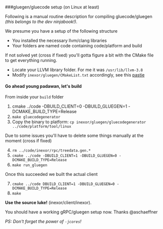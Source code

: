 
###gluegen/gluecode setup (on Linux at least)

Following is a manual routine description for compiling gluecode/gluegen _(this belongs to the dev ninjabook!)_.

We presume you have a setup of the following structure

- You installed the necessary llvm/clang libraries
- Your folders are named code containing code/platform and build

If not solved yet (cross if fixed) you'll gotta figure a bit with the CMake file to get everything running.

- Locate your LLVM library folder. For me it was `/usr/lib/llvm-3.8`
- Modify `inexor/gluegen/CMakeList.txt` accordingly, see this [pastie](http://pastie.org/10874137#9-10)

#### Go ahead young padawan, let's build
From inside your `build` folder

 1. cmake ../code -DBUILD_CLIENT=0 -DBUILD_GLUEGEN=1 -DCMAKE_BUILD_TYPE=Release
 2. `make gluecodegenerator`
 3. Copy the binary to platform: `cp inexor/gluegen/gluecodegenerator ../code/platform/tool/linux`

Due to some issues you'll have to delete some things manually at the moment (cross if fixed)

 4. `rm ../code/inexor/rpc/treedata.gen.*`
 5. `cmake ../code -DBUILD_CLIENT=1 -DBUILD_GLUEGEN=0 -DCMAKE_BUILD_TYPE=Release`
 6. `make run_gluegen`

Once this succeeded we built the actual client

 7. `cmake ../code DBUILD_CLIENT=1 -DBUILD_GLUEGEN=0 -DCMAKE_BUILD_TYPE=Release`
 8. `make`

**Use the source luke!** (inexor/client/inexor). 

You should have a working gRPC/gluegen setup now. Thanks @aschaeffner

_PS: Don't forget the power of `-jcores`!_
